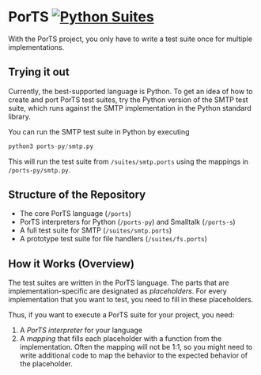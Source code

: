 # PorTS [![Python Suites](https://github.com/codeZeilen/ports-prototype/actions/workflows/python-suites.yml/badge.svg)](https://github.com/codeZeilen/ports-prototype/actions/workflows/python-suites.yml)

With the PorTS project, you only have to write a test suite once for multiple implementations.


## Trying it out

Currently, the best-supported language is Python. To get an idea of how to create and port PorTS test suites, try the Python version of the SMTP test suite, which runs against the SMTP implementation in the Python standard library.

You can run the SMTP test suite in Python by executing

```Python
python3 ports-py/smtp.py
```

This will run the test suite from `/suites/smtp.ports` using the mappings in `/ports-py/smtp.py`.


## Structure of the Repository

- The core PorTS language (`/ports`)
- PorTS interpreters for Python (`/ports-py`) and Smalltalk (`/ports-s`)
- A full test suite for SMTP (`/suites/smtp.ports`)
- A prototype test suite for file handlers (`/suites/fs.ports`)


## How it Works (Overview)

The test suites are written in the PorTS language. The parts that are implementation-specific are designated as _placeholders_. For every implementation that you want to test, you need to fill in these placeholders.

Thus, if you want to execute a PorTS suite for your project, you need:

  1. A _PorTS interpreter_ for your language
  2. A _mapping_ that fills each placeholder with a function from the implementation. Often the mapping will not be 1:1, so you might need to write additional code to map the behavior to the expected behavior of the placeholder.
